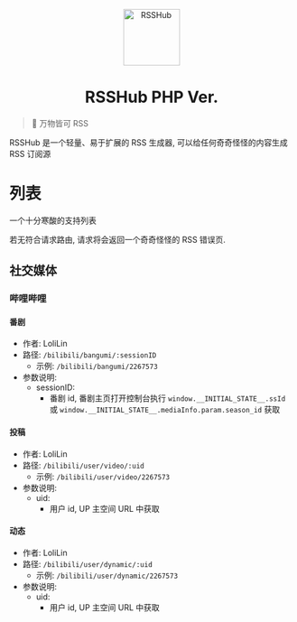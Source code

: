 <p align="center">
<img src="https://i.imgur.com/NZpRScX.png" alt="RSSHub" width="100">
</p>
<h1 align="center">RSSHub PHP Ver.</h1>

> 🍰 万物皆可 RSS

RSSHub 是一个轻量、易于扩展的 RSS 生成器, 可以给任何奇奇怪怪的内容生成 RSS 订阅源

# 列表

一个十分寒酸的支持列表

若无符合请求路由, 请求将会返回一个奇奇怪怪的 RSS 错误页.

## 社交媒体

### 哔哩哔哩

#### 番剧

- 作者: LoliLin
- 路径: `/bilibili/bangumi/:sessionID`
  - 示例: `/bilibili/bangumi/2267573`
- 参数说明:
  - sessionID:
    - 番剧 id, 番剧主页打开控制台执行 `window.__INITIAL_STATE__.ssId` 或 `window.__INITIAL_STATE__.mediaInfo.param.season_id` 获取

#### 投稿

- 作者: LoliLin
- 路径: `/bilibili/user/video/:uid`
  - 示例: `/bilibili/user/video/2267573`
- 参数说明:
  - uid:
    - 用户 id, UP 主空间 URL 中获取

#### 动态

- 作者: LoliLin
- 路径: `/bilibili/user/dynamic/:uid`
  - 示例: `/bilibili/user/dynamic/2267573`
- 参数说明:
  - uid:
    - 用户 id, UP 主空间 URL 中获取